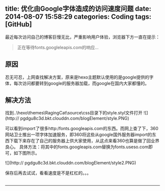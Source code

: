 title: 优化由Google字体造成的访问速度问题
date: 2014-08-07 15:58:29
categories: Coding
tags: [GitHub]
---

最近每次访问自己的博客巨慢无比，严重影响用户体验，浏览器下方一直在提示：
>正在等待fonts.googleleapis.com的响应...
<!-- more -->
## 原因
忍无可忍，上网查找解决方案，原来是hexo主题默认使用的是google提供的字体，每次访问都要转到google的服务器加载，而google在国内大家都懂的。

## 解决方法
找到..\hexo\themes\RagingCat\source\css目录下的style.styl文件打开
![](http://
pgdgu8c3d.bkt.clouddn.com/blogElement/style.PNG)


可以看到import了很多http:/fonts.googleapis.com的东西。而网上查了下，360网站卫士推出一项字体加速服务，即360将这些从google国外服务器import的东西下载下来存在了自己的服务器上供大家使用，从这点来看360也算是做了回业界良心。
具体方法：将其中的fonts.googleapis.com替换为fonts.useso.com即可，如下图所示。

![](http://
pgdgu8c3d.bkt.clouddn.com/blogElement/style2.PNG)

保存后再去试试，看看速度是不是杠杠的。。。
<br/>
<br/>

----------


